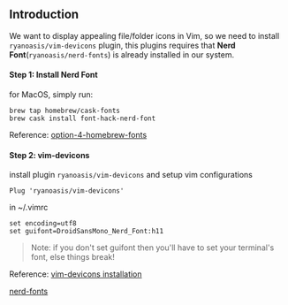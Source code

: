 ## Introduction
We want to display appealing file/folder icons in Vim, so we need to install `ryanoasis/vim-devicons` plugin, this plugins requires that **Nerd Font**(`ryanoasis/nerd-fonts`) is already installed in our system.

#### Step 1: Install Nerd Font
for MacOS, simply run:

```
brew tap homebrew/cask-fonts
brew cask install font-hack-nerd-font
```

Reference:
[option-4-homebrew-fonts](https://github.com/ryanoasis/nerd-fonts#option-4-homebrew-fonts)

#### Step 2: vim-devicons
install plugin `ryanoasis/vim-devicons` and setup vim configurations

```
Plug 'ryanoasis/vim-devicons'
```

in ~/.vimrc

```
set encoding=utf8
set guifont=DroidSansMono_Nerd_Font:h11
```

>Note: if you don't set guifont then you'll have to set your terminal's font, else things break!

Reference:
[vim-devicons installation](https://github.com/ryanoasis/vim-devicons/wiki/Installation)

[nerd-fonts](http://web.bluecomtech.com/saltfactory/github.com/ryanoasis/nerd-fonts.html)

